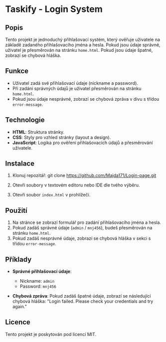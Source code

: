 # Taskify - Login System

## Popis
Tento projekt je jednoduchý přihlašovací systém, který ověřuje uživatele na základě zadaného přihlašovacího jména a hesla. Pokud jsou údaje správné, uživatel je přesměrován na stránku `home.html`. Pokud jsou údaje špatné, zobrazí se chybová hláška.

## Funkce
- Uživatel zadá své přihlašovací údaje (nickname a password).
- Při zadání správných údajů je uživatel přesměrován na stránku `home.html`.
- Pokud jsou údaje nesprávné, zobrazí se chybová zpráva v divu s třídou `error-message`.

## Technologie
- **HTML**: Struktura stránky.
- **CSS**: Styly pro vzhled stránky (layout a design).
- **JavaScript**: Logika pro ověření přihlašovacích údajů a přesměrování uživatele.

## Instalace
1. Klonuj repozitář:
git clone https://github.com/Majda171/Login-page.git
   
2. Otevři soubory v textovém editoru nebo IDE dle tvého výběru.

3. Otevři soubor `index.html` v prohlížeči.

## Použití
1. Na stránce se zobrazí formulář pro zadání přihlašovacího jména a hesla.
2. Pokud zadáš správné údaje (`admin` / `mnj456`), budeš přesměrován na stránku `home.html`.
3. Pokud zadáš nesprávné údaje, zobrazí se chybová hláška v sekci s třídou `error-message`.

## Příklady
- **Správné přihlašovací údaje**:
  - Nickname: `admin`
  - Password: `mnj456`
  
- **Chybová zpráva**:
  Pokud zadáš špatné údaje, zobrazí se následující chybová hláška: "Login failed. Please check your credentials and try again."
## Licence
Tento projekt je poskytován pod licencí MIT.

